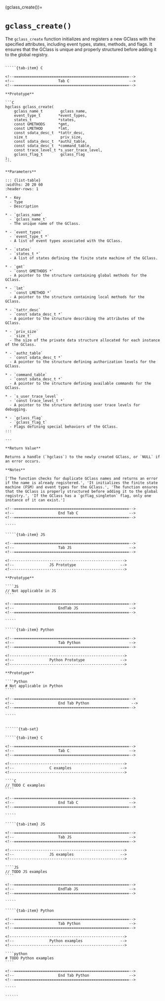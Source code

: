 <!-- ============================================================== -->
(gclass_create())=
# `gclass_create()`
<!-- ============================================================== -->

The `gclass_create` function initializes and registers a new GClass with the specified attributes, including event types, states, methods, and flags. It ensures that the GClass is unique and properly structured before adding it to the global registry.

<!------------------------------------------------------------>
<!--                    Prototypes                          -->
<!------------------------------------------------------------>

``````{tab-set}

`````{tab-item} C

<!--====================================================-->
<!--                    Tab C                           -->
<!--====================================================-->

**Prototype**

```C
hgclass gclass_create(
    gclass_name_t        gclass_name,
    event_type_t        *event_types,
    states_t            *states,
    const GMETHODS      *gmt,
    const LMETHOD       *lmt,
    const sdata_desc_t  *tattr_desc,
    size_t               priv_size,
    const sdata_desc_t  *authz_table,
    const sdata_desc_t  *command_table,
    const trace_level_t *s_user_trace_level,
    gclass_flag_t        gclass_flag
);
```

**Parameters**

::: {list-table}
:widths: 20 20 60
:header-rows: 1

* - Key
  - Type
  - Description

* - `gclass_name`
  - `gclass_name_t`
  - The unique name of the GClass.

* - `event_types`
  - `event_type_t *`
  - A list of event types associated with the GClass.

* - `states`
  - `states_t *`
  - A list of states defining the finite state machine of the GClass.

* - `gmt`
  - `const GMETHODS *`
  - A pointer to the structure containing global methods for the GClass.

* - `lmt`
  - `const LMETHOD *`
  - A pointer to the structure containing local methods for the GClass.

* - `tattr_desc`
  - `const sdata_desc_t *`
  - A pointer to the structure describing the attributes of the GClass.

* - `priv_size`
  - `size_t`
  - The size of the private data structure allocated for each instance of the GClass.

* - `authz_table`
  - `const sdata_desc_t *`
  - A pointer to the structure defining authorization levels for the GClass.

* - `command_table`
  - `const sdata_desc_t *`
  - A pointer to the structure defining available commands for the GClass.

* - `s_user_trace_level`
  - `const trace_level_t *`
  - A pointer to the structure defining user trace levels for debugging.

* - `gclass_flag`
  - `gclass_flag_t`
  - Flags defining special behaviors of the GClass.
:::

---

**Return Value**

Returns a handle (`hgclass`) to the newly created GClass, or `NULL` if an error occurs.

**Notes**

['The function checks for duplicate GClass names and returns an error if the name is already registered.', 'It initializes the finite state machine (FSM) and event types for the GClass.', 'The function ensures that the GClass is properly structured before adding it to the global registry.', 'If the GClass has a `gcflag_singleton` flag, only one instance of it can exist.']

<!--====================================================-->
<!--                    End Tab C                       -->
<!--====================================================-->

`````

`````{tab-item} JS

<!--====================================================-->
<!--                    Tab JS                          -->
<!--====================================================-->

<!---------------------------------------------------->
<!--                JS Prototype                    -->
<!---------------------------------------------------->

**Prototype**

````JS
// Not applicable in JS
````

<!--====================================================-->
<!--                    EndTab JS                       -->
<!--====================================================-->

`````

`````{tab-item} Python

<!--====================================================-->
<!--                    Tab Python                      -->
<!--====================================================-->

<!---------------------------------------------------->
<!--                Python Prototype                -->
<!---------------------------------------------------->

**Prototype**

````Python
# Not applicable in Python
````

<!--====================================================-->
<!--                    End Tab Python                   -->
<!--====================================================-->

`````

``````

<!------------------------------------------------------------>
<!--                    Examples                            -->
<!------------------------------------------------------------>

```````{dropdown} Examples

``````{tab-set}

`````{tab-item} C

<!--====================================================-->
<!--                    Tab C                           -->
<!--====================================================-->

<!---------------------------------------------------->
<!--                C examples                      -->
<!---------------------------------------------------->

````C
// TODO C examples
````

<!--====================================================-->
<!--                    End Tab C                       -->
<!--====================================================-->

`````

`````{tab-item} JS

<!--====================================================-->
<!--                    Tab JS                          -->
<!--====================================================-->

<!---------------------------------------------------->
<!--                JS examples                     -->
<!---------------------------------------------------->

````JS
// TODO JS examples
````

<!--====================================================-->
<!--                    EndTab JS                       -->
<!--====================================================-->

`````

`````{tab-item} Python

<!--====================================================-->
<!--                    Tab Python                      -->
<!--====================================================-->

<!---------------------------------------------------->
<!--                Python examples                 -->
<!---------------------------------------------------->

````python
# TODO Python examples
````

<!--====================================================-->
<!--                    End Tab Python                  -->
<!--====================================================-->

`````

``````

```````
